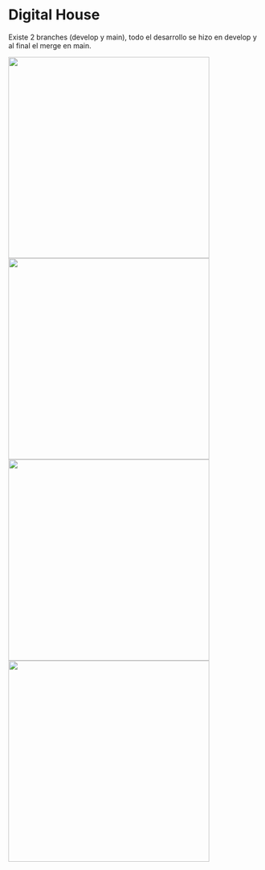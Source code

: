 # Digital House
Existe 2 branches (develop y main), todo el desarrollo se hizo en develop y al final el merge en main.

<img width="400" height="auto" center src="https://github.com/miguelati/digital-home/blob/main/screenshots/inicio.png?raw=true" />

<img width="400" height="auto" center src="https://github.com/miguelati/digital-home/blob/main/screenshots/ganados.png?raw=true" />

<img width="400" height="auto" center src="https://github.com/miguelati/digital-home/blob/main/screenshots/canjeados.png?raw=true" />

<img width="400" height="auto" center src="https://github.com/miguelati/digital-home/blob/main/screenshots/detalles.png?raw=true" />